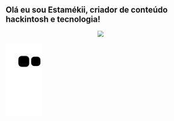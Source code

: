 ## Olá eu sou Estamékii, criador de conteúdo hackintosh e tecnologia!
<div align="center">
  <a href="https://github.com/mecmelius">
  <img height="180em" src="https://github-readme-stats.vercel.app/api?username=mecmelius&show_icons=true&theme=dracula&include_all_commits=true&count_private=true"/>
</div>

 
<div> 
   
  ![Snake animation](https://github.com/rafaballerini/rafaballerini/blob/output/github-contribution-grid-snake.svg)
 
</div>
